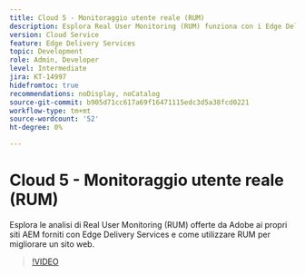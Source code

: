 ```yaml
---
title: Cloud 5 - Monitoraggio utente reale (RUM)
description: Esplora Real User Monitoring (RUM) funziona con i Edge Delivery Services.
version: Cloud Service
feature: Edge Delivery Services
topic: Development
role: Admin, Developer
level: Intermediate
jira: KT-14997
hidefromtoc: true
recommendations: noDisplay, noCatalog
source-git-commit: b905d71cc617a69f16471115edc3d5a38fcd0221
workflow-type: tm+mt
source-wordcount: '52'
ht-degree: 0%

---
```


# Cloud 5 - Monitoraggio utente reale (RUM)

Esplora le analisi di Real User Monitoring (RUM) offerte da Adobe ai propri siti AEM forniti con Edge Delivery Services e come utilizzare RUM per migliorare un sito web.

>[!VIDEO](https://video.tv.adobe.com/v/3427495?quality=12&learn=on)

